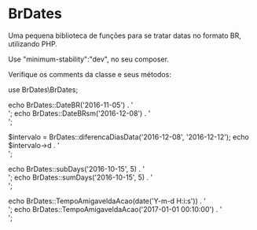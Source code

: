 # BrDates

Uma pequena biblioteca de funções para se tratar datas no formato BR, utilizando PHP.

Use "minimum-stability":"dev", no seu composer.

Verifique os comments da classe e seus métodos:

use BrDates\BrDates;

echo BrDates::DateBR('2016-11-05') . '<br>';
echo BrDates::DateBRsm('2016-12-08') . '<br>';

$intervalo = BrDates::diferencaDiasData('2016-12-08', '2016-12-12');
echo $intervalo->d . '<br>';

echo BrDates::subDays('2016-10-15', 5) . '<br>';
echo BrDates::sumDays('2016-10-15', 5) . '<br>';

echo BrDates::TempoAmigaveldaAcao(date('Y-m-d H:i:s')) . '<br>';
echo BrDates::TempoAmigaveldaAcao('2017-01-01 00:10:00') . '<br>';

